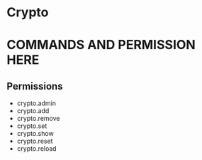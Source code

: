 # Crypto

# COMMANDS AND PERMISSION HERE


## Permissions

- crypto.admin
- crypto.add
- crypto.remove
- crypto.set
- crypto.show
- crypto.reset
- crypto.reload